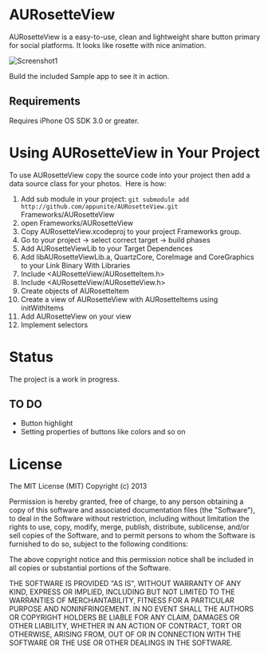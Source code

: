 AURosetteView
==============

AURosetteView is a easy-to-use, clean and lightweight share button primary for social platforms. It looks like rosette with nice animation.

![Screenshot1](https://lh4.googleusercontent.com/-P8SoLgIi-O0/T-SY8fqy4nI/AAAAAAAABro/0Q0gRUh43BQ/s206/Zrzut%2520ekranu%25202012-06-22%2520o%252015.25.20.png)

Build the included Sample app to see it in action.

Requirements
------------

Requires iPhone OS SDK 3.0 or greater. 

Using AURosetteView in Your Project
=====================================

To use AURosetteView copy the source code into your project then add a data source class for your photos.  Here is how:

1. Add sub module in your project: `git submodule add http://github.com/appunite/AURosetteView.git` Frameworks/AURosetteView
2. open Frameworks/AURosetteView
3. Copy AURosetteView.xcodeproj to your project Frameworks group.
4. Go to your project -> select correct target -> build phases
5. Add AURosetteViewLib to your Target Dependences
6. Add libAURosetteViewLib.a, QuartzCore, CoreImage and CoreGraphics to your Link Binary With Libraries
7. Include <AURosetteView/AURosetteItem.h>
8. Include <AURosetteView/AURosetteView.h>
9. Create objects of AURosetteItem
10. Create a view of AURosetteView with AURosetteItems using initWithItems
11. Add AURosetteView on your view
12. Implement selectors

Status
======

The project is a work in progress. 

TO DO
-----
* Button highlight
* Setting properties of buttons like colors and so on

License
===

The MIT License (MIT)
Copyright (c) 2013

Permission is hereby granted, free of charge, to any person obtaining a copy of this software and associated documentation files (the "Software"), to deal in the Software without restriction, including without limitation the rights to use, copy, modify, merge, publish, distribute, sublicense, and/or sell copies of the Software, and to permit persons to whom the Software is furnished to do so, subject to the following conditions:

The above copyright notice and this permission notice shall be included in all copies or substantial portions of the Software.

THE SOFTWARE IS PROVIDED "AS IS", WITHOUT WARRANTY OF ANY KIND, EXPRESS OR IMPLIED, INCLUDING BUT NOT LIMITED TO THE WARRANTIES OF MERCHANTABILITY, FITNESS FOR A PARTICULAR PURPOSE AND NONINFRINGEMENT. IN NO EVENT SHALL THE AUTHORS OR COPYRIGHT HOLDERS BE LIABLE FOR ANY CLAIM, DAMAGES OR OTHER LIABILITY, WHETHER IN AN ACTION OF CONTRACT, TORT OR OTHERWISE, ARISING FROM, OUT OF OR IN CONNECTION WITH THE SOFTWARE OR THE USE OR OTHER DEALINGS IN THE SOFTWARE.

